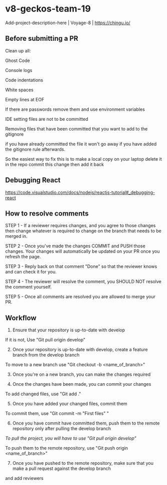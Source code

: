 # v8-geckos-team-19
Add-project-description-here | Voyage-8 | https://chingu.io/

Before submitting a PR
----------------------

Clean up all:

Ghost Code

Console logs

Code indentations

White spaces

Empty lines at EOF

If there are passwords remove them and use environment variables

IDE setting files are not to be committed

Removing files that have been committed that you want to add to the gitignore

if you have already committed the file it won't go away if you have added the gitignore rule afterwards.

So the easiest way to fix this is to make a local copy on your laptop
delete it in the repo
commit this change
then add it back

Debugging React
---------------
https://code.visualstudio.com/docs/nodejs/reactjs-tutorial#_debugging-react

How to resolve comments
-----------------------

STEP 1 - If a reviewer requires changes, and you agree to those changes then change whatever is required to change on the branch that needs to be merged in.

STEP 2 - Once you've made the changes COMMIT and PUSH those changes.
Your changes will automatically be updated on your PR once you refresh the page.

STEP 3 - Reply back on that comment "Done" so that the reviewer knows and can check it for you.

STEP 4 - The reviewer will resolve the comment, you SHOULD NOT resolve the comment yourself.

STEP 5 - Once all comments are resolved you are allowed to merge your PR.


Workflow
--------

1. Ensure that your repository is up-to-date with develop

If it is not, Use "Git pull origin develop"

2. Once your repository is up-to-date with develop, create a feature branch from the develop branch

To move to a new branch use "Git checkout -b <name_of_branch>"

3. Once you're on a new branch, you can make the changes required

4. Once the changes have been made, you can commit your changes

To add changed files, use "Git add ."

5. Once you have added your changed files, commit them

To commit them, use "Git commit -m "First files" "

6. Once you have commit have committed them, push them to the remote repository only after pulling the develop branch

*To pull the project, you will have to use "Git pull origin develop"*

To push them to the remote repository, use "Git push origin <name_of_branch>"

7. Once you have pushed to the remote repository, make sure that you make a pull request against the develop branch

and add reviewers
